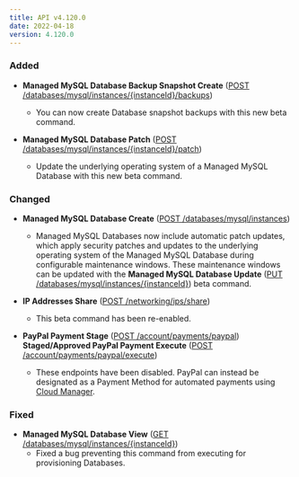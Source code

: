 ```yaml
---
title: API v4.120.0
date: 2022-04-18
version: 4.120.0
---
```


### Added

- **Managed MySQL Database Backup Snapshot Create** ([POST /databases/mysql/instances/{instanceId}/backups](/docs/api/databases/#managed-mysql-database-backup-snapshot-create))
    - You can now create Database snapshot backups with this new beta command.

- **Managed MySQL Database Patch** ([POST /databases/mysql/instances/{instanceId}/patch](/docs/api/databases/#managed-mysql-database-create))
    - Update the underlying operating system of a Managed MySQL Database with this new beta command.

### Changed

- **Managed MySQL Database Create** ([POST /databases/mysql/instances](/docs/api/databases/#managed-mysql-database-create))
    - Managed MySQL Databases now include automatic patch updates, which apply security patches and updates to the underlying operating system of the Managed MySQL Database during configurable maintenance windows. These maintenance windows can be updated with the **Managed MySQL Database Update** ([PUT /databases/mysql/instances/{instanceId}](/docs/api/databases/#managed-mysql-database-update)) beta command.

- **IP Addresses Share** ([POST /networking/ips/share](/docs/api/networking/#ip-addresses-share))
    - This beta command has been re-enabled.

- **PayPal Payment Stage** ([POST /account/payments/paypal](/docs/api/account/#paypal-payment-stage))
    **Staged/Approved PayPal Payment Execute** ([POST /account/payments/paypal/execute](/docs/api/account/#paypal-payment-stage))
    - These endpoints have been disabled. PayPal can instead be designated as a Payment Method for automated payments using [Cloud Manager](/docs/guides/manage-billing-in-cloud-manager/#adding-a-new-payment-method).

### Fixed

- **Managed MySQL Database View** ([GET /databases/mysql/instances/{instanceId}](/docs/api/databases/#managed-mysql-database-view))
    - Fixed a bug preventing this command from executing for provisioning Databases.